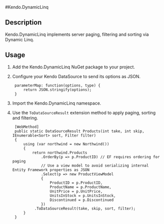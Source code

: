 #Kendo.DynamicLinq

## Description
Kendo.DynamicLinq implements server paging, filtering and sorting via Dynamic Linq.

## Usage
1. Add the Kendo.DynamicLinq NuGet package to your project.
2. Configure your Kendo DataSource to send its options as JSON.

        parameterMap: function(options, type) {
            return JSON.stringify(options);
        }
3. Import the Kendo.DynamicLinq namespace.
4. Use the `ToDataSourceResult` extension method to apply paging, sorting and filtering.

        [WebMethod]
        public static DataSourceResult Products(int take, int skip, IEnumerable<Sort> sort, Filter filter)
        {
            using (var northwind = new Northwind())
            {
                return northwind.Products
                    .OrderBy(p => p.ProductID) // EF requires ordering for paging
                    // Use a view model to avoid serializing internal Entity Framework properties as JSON
                    .Select(p => new ProductViewModel
                    {
                        ProductID = p.ProductID,
                        ProductName = p.ProductName,
                        UnitPrice = p.UnitPrice,
                        UnitsInStock = p.UnitsInStock,
                        Discontinued = p.Discontinued
                    })
                 .ToDataSourceResult(take, skip, sort, filter);
            }
        }
